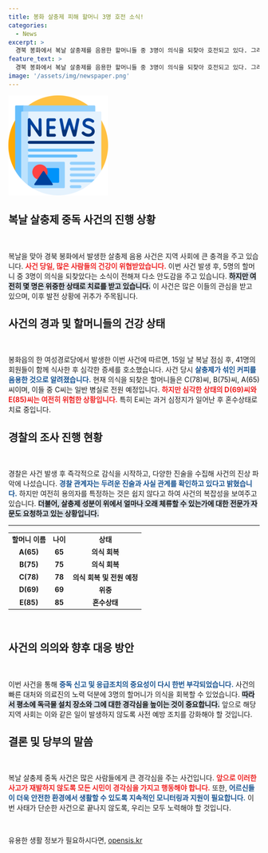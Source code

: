 ```yaml
---
title: 봉화 살충제 피해 할머니 3명 호전 소식!
categories:
  - News
excerpt: >
  경북 봉화에서 복날 살충제를 음용한 할머니들 중 3명이 의식을 되찾아 호전되고 있다. 그러나 중태에 빠진 다른 할머니들은 여전히 위중한 상황. 사건의 진상을 파헤치는 경찰의 수사가 진행 중이다. 클릭하여 자세한 내용을 확인하세요!
feature_text: >
  경북 봉화에서 복날 살충제를 음용한 할머니들 중 3명이 의식을 되찾아 호전되고 있다. 그러나 중태에 빠진 다른 할머니들은 여전히 위중한 상황. 사건의 진상을 파헤치는 경찰의 수사가 진행 중이다. 클릭하여 자세한 내용을 확인하세요!
image: '/assets/img/newspaper.png'
---
```


<p><img src="/assets/img/newspaper.png" alt="kimp 속보" /></p>

<h2 data-ke-size="size26">복날 살충제 중독 사건의 진행 상황</h2>

<p data-ke-size="size16">&nbsp;</p>

<p>복날을 맞아 경북 봉화에서 발생한 살충제 음용 사건은 지역 사회에 큰 충격을 주고 있습니다. <b><span style="color: #ee2323;">사건 당일, 많은 사람들의 건강이 위협받았습니다.</span></b> 이번 사건 발생 후, 5명의 할머니 중 3명이 의식을 되찾았다는 소식이 전해져 다소 안도감을 주고 있습니다. <b><span style="background-color: #21538527;">하지만 여전히 몇 명은 위중한 상태로 치료를 받고 있습니다.</span></b> 이 사건은 많은 이들의 관심을 받고 있으며, 이후 발전 상황에 귀추가 주목됩니다.</p>

<h2 data-ke-size="size26">사건의 경과 및 할머니들의 건강 상태</h2>

<p data-ke-size="size16">&nbsp;</p>

<p>봉화읍의 한 여성경로당에서 발생한 이번 사건에 따르면, 15일 날 복날 점심 후, 41명의 회원들이 함께 식사한 후 심각한 증세를 호소했습니다. 사건 당시 <b><span style="color: #1a5490;">살충제가 섞인 커피를 음용한 것으로 알려졌습니다.</span></b> 현재 의식을 되찾은 할머니들은 C(78)씨, B(75)씨, A(65)씨이며, 이들 중 C씨는 일반 병실로 전원 예정입니다. <b><span style="color: #ee2323;">하지만 심각한 상태의 D(69)씨와 E(85)씨는 여전히 위험한 상황입니다.</span></b> 특히 E씨는 과거 심정지가 일어난 후 혼수상태로 치료 중입니다.</p>

<h2 data-ke-size="size26">경찰의 조사 진행 현황</h2>

<p data-ke-size="size16">&nbsp;</p>

<p>경찰은 사건 발생 후 즉각적으로 감식을 시작하고, 다양한 진술을 수집해 사건의 진상 파악에 나섰습니다. <b><span style="color: #1a5490;">경찰 관계자는 두려운 진술과 사실 관계를 확인하고 있다고 밝혔습니다.</span></b> 하지만 여전히 용의자를 특정하는 것은 쉽지 않다고 하여 사건의 복잡성을 보여주고 있습니다. <b><span style="background-color: #21538527;">더불어, 살충제 성분이 위에서 얼마나 오래 체류할 수 있는가에 대한 전문가 자문도 요청하고 있는 상황입니다.</span></b></p>

<hr />

<table>
  <tbody>
    <tr>
      <td style="text-align: center; height: 17px;"><b>할머니 이름</b></td>
      <td style="text-align: center; height: 17px;"><b>나이</b></td>
      <td style="text-align: center; height: 17px;"><b>상태</b></td>
    </tr>
    <tr>
      <td style="text-align: center; height: 17px;"><b>A(65)</b></td>
      <td style="text-align: center; height: 17px;"><b>65</b></td>
      <td style="text-align: center; height: 17px;"><b>의식 회복</b></td>
    </tr>
    <tr>
      <td style="text-align: center; height: 17px;"><b>B(75)</b></td>
      <td style="text-align: center; height: 17px;"><b>75</b></td>
      <td style="text-align: center; height: 17px;"><b>의식 회복</b></td>
    </tr>
    <tr>
      <td style="text-align: center; height: 17px;"><b>C(78)</b></td>
      <td style="text-align: center; height: 17px;"><b>78</b></td>
      <td style="text-align: center; height: 17px;"><b>의식 회복 및 전원 예정</b></td>
    </tr>
    <tr>
      <td style="text-align: center; height: 17px;"><b>D(69)</b></td>
      <td style="text-align: center; height: 17px;"><b>69</b></td>
      <td style="text-align: center; height: 17px;"><b>위중</b></td>
    </tr>
    <tr>
      <td style="text-align: center; height: 17px;"><b>E(85)</b></td>
      <td style="text-align: center; height: 17px;"><b>85</b></td>
      <td style="text-align: center; height: 17px;"><b>혼수상태</b></td>
    </tr>
  </tbody>
</table>

<p data-ke-size="size16">&nbsp;</p>

<h2 data-ke-size="size26">사건의 의의와 향후 대응 방안</h2>

<p data-ke-size="size16">&nbsp;</p>

<p>이번 사건을 통해 <b><span style="color: #1a5490;">중독 신고 및 응급조치의 중요성이 다시 한번 부각되었습니다.</span></b> 사건의 빠른 대처와 의료진의 노력 덕분에 3명의 할머니가 의식을 회복할 수 있었습니다. <b><span style="background-color: #21538527;">따라서 평소에 독극물 설치 장소와 그에 대한 경각심을 높이는 것이 중요합니다.</span></b> 앞으로 해당 지역 사회는 이와 같은 일이 발생하지 않도록 사전 예방 조치를 강화해야 할 것입니다. </p>

<h2 data-ke-size="size26">결론 및 당부의 말씀</h2>

<p data-ke-size="size16">&nbsp;</p>

<p>복날 살충제 중독 사건은 많은 사람들에게 큰 경각심을 주는 사건입니다. <b><span style="color: #ee2323;">앞으로 이러한 사고가 재발하지 않도록 모든 시민이 경각심을 가지고 행동해야 합니다.</span></b> 또한, <b><span style="color: #1a5490;">어르신들이 더욱 안전한 환경에서 생활할 수 있도록 지속적인 모니터링과 지원이 필요합니다.</span></b> 이번 사태가 단순한 사건으로 끝나지 않도록, 우리는 모두 노력해야 할 것입니다.</p>

<p data-ke-size="size16">&nbsp;</p>
유용한 생활 정보가 필요하시다면, <a href="https://opensis.kr" rel="dofollow">opensis.kr</a>


